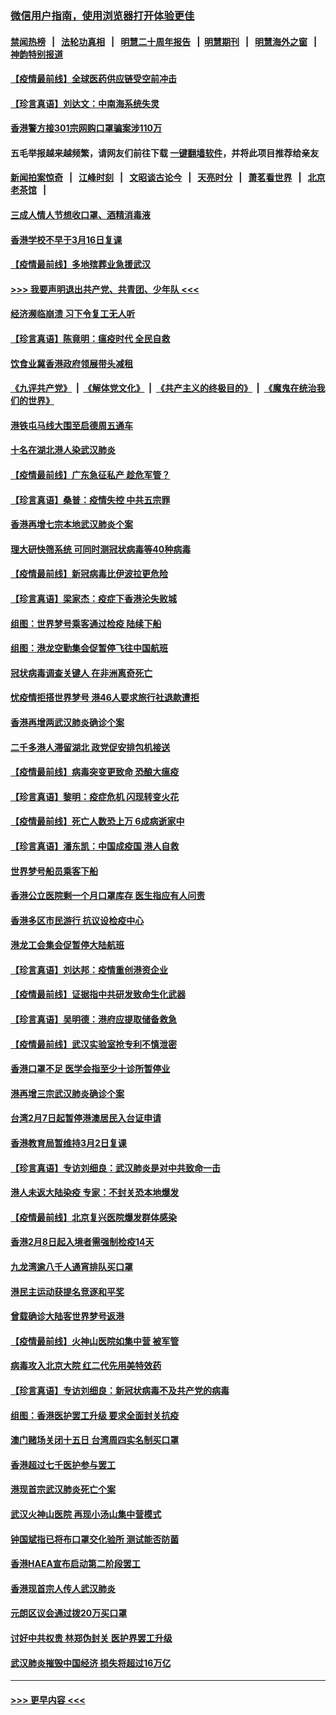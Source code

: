 ### [微信用户指南，使用浏览器打开体验更佳](https://github.com/gfw-breaker/banned-news1/blob/master/indexes/wechat-guide.md?t=0)
#### [禁闻热榜](热点新闻.md?t=0)  &nbsp;&nbsp;|&nbsp;&nbsp; [法轮功真相](https://github.com/gfw-breaker/truth/blob/master/README.md?t=0) &nbsp;&nbsp;|&nbsp;&nbsp; [明慧二十周年报告](https://github.com/gfw-breaker/mh-reports/blob/master/README.md?t=0) &nbsp;&nbsp;|&nbsp;&nbsp;[明慧期刊](https://github.com/gfw-breaker/mh-qikan) &nbsp;&nbsp;|&nbsp;&nbsp; [明慧海外之窗](https://github.com/gfw-breaker/mh-news/blob/master/README.md?t=0) &nbsp;&nbsp;|&nbsp;&nbsp; [神韵特别报道](https://github.com/gfw-breaker/mh-news/blob/master/shenyun.md?t=0)
#### [【疫情最前线】全球医药供应链受空前冲击](../pages/nsc415/n11869614.md?t=02151456) 
#### [【珍言真语】刘达文：中南海系统失灵](../pages/nsc415/n11869465.md?t=02151456) 
#### [香港警方接301宗网购口罩骗案涉110万](../pages/nsc415/n11867572.md?t=02151456) 
#### 五毛举报越来越频繁，请网友们前往下载 [一键翻墙软件](https://github.com/gfw-breaker/ssr-accounts)，并将此项目推荐给亲友
#### [新闻拍案惊奇](https://github.com/gfw-breaker/banned-news1/blob/master/pages/link4.md) &nbsp;&nbsp;|&nbsp;&nbsp; [江峰时刻](https://github.com/gfw-breaker/banned-news1/blob/master/pages/link4.md) &nbsp;&nbsp;|&nbsp;&nbsp; [文昭谈古论今](https://github.com/gfw-breaker/banned-news1/blob/master/pages/link4.md) &nbsp;&nbsp;|&nbsp;&nbsp; [天亮时分](https://github.com/gfw-breaker/banned-news1/blob/master/pages/link4.md) &nbsp;&nbsp;|&nbsp;&nbsp; [萧茗看世界](https://github.com/gfw-breaker/banned-news1/blob/master/pages/link4.md) &nbsp;&nbsp;|&nbsp;&nbsp; [北京老茶馆](https://github.com/gfw-breaker/banned-news1/blob/master/pages/link4.md) &nbsp;&nbsp;|&nbsp;&nbsp; 
#### [三成人情人节想收口罩、酒精消毒液](../pages/nsc415/n11867523.md?t=02151456) 
#### [香港学校不早于3月16日复课](../pages/nsc415/n11867498.md?t=02151456) 
#### [【疫情最前线】多地殡葬业急援武汉](../pages/nsc415/n11866914.md?t=02151456) 
#### [>>> 我要声明退出共产党、共青团、少年队 <<<](https://github.com/begood0513/goodnews/blob/master/quit/letter.md) 
#### [经济濒临崩溃 习下令复工无人听](../pages/nsc415/n11867269.md?t=02151456) 
#### [【珍言真语】陈竟明：瘟疫时代 全民自救](../pages/nsc415/n11866765.md?t=02151456) 
#### [饮食业冀香港政府领展带头减租](../pages/nsc415/n11864876.md?t=02151456) 
#### [《九评共产党》](https://github.com/begood0513/9ping.md/blob/master/README.md) &nbsp;|&nbsp; [《解体党文化》](../../../../jtdwh.md/blob/master/README.md)  &nbsp;|&nbsp; [《共产主义的终极目的》](../../../../gczydzjmd.md/blob/master/README.md) &nbsp;|&nbsp; [《魔鬼在统治我们的世界》](../../../../mgztzwmdsj.md/blob/master/README.md) 
#### [港铁屯马线大围至启德周五通车](../pages/nsc415/n11864842.md?t=02151456) 
#### [十名在湖北港人染武汉肺炎](../pages/nsc415/n11864807.md?t=02151456) 
#### [【疫情最前线】广东急征私产 趁危军管？](../pages/nsc415/n11864205.md?t=02151456) 
#### [【珍言真语】桑普：疫情失控 中共五宗罪](../pages/nsc415/n11864157.md?t=02151456) 
#### [香港再增七宗本地武汉肺炎个案](../pages/nsc415/n11862405.md?t=02151456) 
#### [理大研快筛系统 可同时测冠状病毒等40种病毒](../pages/nsc415/n11862376.md?t=02151456) 
#### [【疫情最前线】新冠病毒比伊波拉更危险](../pages/nsc415/n11862199.md?t=02151456) 
#### [【珍言真语】梁家杰：疫症下香港沦失败城](../pages/nsc415/n11861588.md?t=02151456) 
#### [组图：世界梦号乘客通过检疫 陆续下船](../pages/nsc415/n11858302.md?t=02151456) 
#### [组图：港龙空勤集会促暂停飞往中国航班](../pages/nsc415/n11858190.md?t=02151456) 
#### [冠状病毒调查关键人 在非洲离奇死亡](../pages/nsc415/n11859798.md?t=02151456) 
#### [忧疫情拒搭世界梦号 港46人要求旅行社退款遭拒](../pages/nsc415/n11859849.md?t=02151456) 
#### [香港再增两武汉肺炎确诊个案](../pages/nsc415/n11859833.md?t=02151456) 
#### [二千多港人滞留湖北 政党促安排包机接送](../pages/nsc415/n11859831.md?t=02151456) 
#### [【疫情最前线】病毒突变更致命 恐酿大瘟疫](../pages/nsc415/n11859604.md?t=02151456) 
#### [【珍言真语】黎明：疫症危机 闪现转变火花](../pages/nsc415/n11859199.md?t=02151456) 
#### [【疫情最前线】死亡人数恐上万 6成病逝家中](../pages/nsc415/n11856687.md?t=02151456) 
#### [【珍言真语】潘东凯：中国成疫国 港人自救](../pages/nsc415/n11856962.md?t=02151456) 
#### [世界梦号船员乘客下船](../pages/nsc415/n11856883.md?t=02151456) 
#### [香港公立医院剩一个月口罩库存 医生指应有人问责](../pages/nsc415/n11856875.md?t=02151456) 
#### [香港多区市民游行 抗议设检疫中心](../pages/nsc415/n11856866.md?t=02151456) 
#### [港龙工会集会促暂停大陆航班](../pages/nsc415/n11856840.md?t=02151456) 
#### [【珍言真语】刘达邦：疫情重创港资企业](../pages/nsc415/n11854274.md?t=02151456) 
#### [【疫情最前线】证据指中共研发致命生化武器](../pages/nsc415/n11853087.md?t=02151456) 
#### [【珍言真语】吴明德：港府应提取储备救急](../pages/nsc415/n11852734.md?t=02151456) 
#### [【疫情最前线】武汉实验室抢专利不慎泄密](../pages/nsc415/n11850310.md?t=02151456) 
#### [香港口罩不足 医学会指至少十诊所暂停业](../pages/nsc415/n11850301.md?t=02151456) 
#### [港再增三宗武汉肺炎确诊个案](../pages/nsc415/n11850328.md?t=02151456) 
#### [台湾2月7日起暂停港澳居民入台证申请](../pages/nsc415/n11850304.md?t=02151456) 
#### [香港教育局暂维持3月2日复课](../pages/nsc415/n11850260.md?t=02151456) 
#### [【珍言真语】专访刘细良：武汉肺炎是对中共致命一击](../pages/nsc415/n11849934.md?t=02151456) 
#### [港人未返大陆染疫 专家：不封关恐本地爆发](../pages/nsc415/n11848021.md?t=02151456) 
#### [【疫情最前线】北京复兴医院爆发群体感染](../pages/nsc415/n11847626.md?t=02151456) 
#### [香港2月8日起入境者需强制检疫14天](../pages/nsc415/n11847658.md?t=02151456) 
#### [九龙湾逾八千人通宵排队买口罩](../pages/nsc415/n11847647.md?t=02151456) 
#### [港民主运动获提名竞逐和平奖](../pages/nsc415/n11847633.md?t=02151456) 
#### [曾载确诊大陆客世界梦号返港](../pages/nsc415/n11847608.md?t=02151456) 
#### [【疫情最前线】火神山医院如集中营 被军管](../pages/nsc415/n11847524.md?t=02151456) 
#### [病毒攻入北京大院 红二代先用美特效药](../pages/nsc415/n11847427.md?t=02151456) 
#### [【珍言真语】专访刘细良：新冠状病毒不及共产党的病毒](../pages/nsc415/n11847164.md?t=02151456) 
#### [组图：香港医护罢工升级 要求全面封关抗疫](../pages/nsc415/n11844107.md?t=02151456) 
#### [澳门赌场关闭十五日 台湾周四实名制买口罩](../pages/nsc415/n11845083.md?t=02151456) 
#### [香港超过七千医护参与罢工](../pages/nsc415/n11845051.md?t=02151456) 
#### [港现首宗武汉肺炎死亡个案](../pages/nsc415/n11844998.md?t=02151456) 
#### [武汉火神山医院 再现小汤山集中营模式](../pages/nsc415/n11844763.md?t=02151456) 
#### [钟国斌指已将布口罩交化验所 测试能否防菌](../pages/nsc415/n11842783.md?t=02151456) 
#### [香港HAEA宣布启动第二阶段罢工](../pages/nsc415/n11842723.md?t=02151456) 
#### [香港现首宗人传人武汉肺炎](../pages/nsc415/n11842766.md?t=02151456) 
#### [元朗区议会通过拨20万买口罩](../pages/nsc415/n11842754.md?t=02151456) 
#### [讨好中共权贵 林郑伪封关 医护界罢工升级](../pages/nsc415/n11842359.md?t=02151456) 
#### [武汉肺炎摧毁中国经济 损失将超过16万亿](../pages/nsc415/n11839723.md?t=02151456) 

----
#### [ >>> 更早内容 <<< ](../indexes/nsc415-earlier.md)
